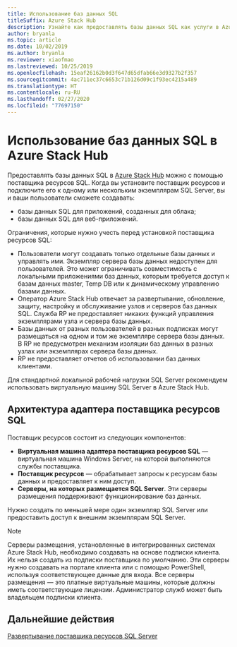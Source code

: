 ```yaml
---
title: Использование баз данных SQL
titleSuffix: Azure Stack Hub
description: Узнайте как предоставлять базы данных SQL как услуги в Azure Stack Hub, используя поставщик ресурсов SQL Server.
author: bryanla
ms.topic: article
ms.date: 10/02/2019
ms.author: bryanla
ms.reviewer: xiaofmao
ms.lastreviewed: 10/25/2019
ms.openlocfilehash: 15eaf26162b0d3f647d65dfab66e3d9327b2f357
ms.sourcegitcommit: 4ac711ec37c6653c71b126d09c1f93ec4215a489
ms.translationtype: HT
ms.contentlocale: ru-RU
ms.lasthandoff: 02/27/2020
ms.locfileid: "77697150"
---
```

# <a name="use-sql-databases-on-azure-stack-hub"></a>Использование баз данных SQL в Azure Stack Hub

Предоставлять базы данных SQL в [Azure Stack Hub](azure-stack-overview.md) можно с помощью поставщика ресурсов SQL. Когда вы установите поставщик ресурсов и подключите его к одному или нескольким экземплярам SQL Server, вы и ваши пользователи сможете создавать:

- базы данных SQL для приложений, созданных для облака;
- базы данных SQL для веб-приложений.

Ограничения, которые нужно учесть перед установкой поставщика ресурсов SQL:

- Пользователи могут создавать только отдельные базы данных и управлять ими. Экземпляр сервера базы данных недоступен для пользователей. Это может ограничивать совместимость с локальными приложениями баз данных, которым требуется доступ к базам данных master, Temp DB или к динамическому управлению базами данных.
- Оператор Azure Stack Hub отвечает за развертывание, обновление, защиту, настройку и обслуживание узлов и серверов баз данных SQL. Служба RP не предоставляет никаких функций управления экземплярами узла и сервера базы данных.
- Базы данных от разных пользователей в разных подписках могут размещаться на одном и том же экземпляре сервера базы данных. В RP не предусмотрен механизм изоляции баз данных в разных узлах или экземплярах сервера базы данных.
- RP не предоставляет отчетов об использовании баз данных клиентами.

Для стандартной локальной рабочей нагрузки SQL Server рекомендуем использовать виртуальную машину SQL Server в Azure Stack Hub.

## <a name="sql-resource-provider-adapter-architecture"></a>Архитектура адаптера поставщика ресурсов SQL

Поставщик ресурсов состоит из следующих компонентов:

- **Виртуальная машина адаптера поставщика ресурсов SQL** — виртуальная машина Windows Server, на которой выполняются службы поставщика.
- **Поставщик ресурсов** — обрабатывает запросы к ресурсам базы данных и предоставляет к ним доступ.
- **Серверы, на которых размещается SQL Server**. Эти серверы размещения поддерживают функционирование баз данных.

Нужно создать по меньшей мере один экземпляр SQL Server или предоставить доступ к внешним экземплярам SQL Server.

> [!NOTE]
> Серверы размещения, установленные в интегрированных системах Azure Stack Hub, необходимо создавать на основе подписки клиента. Их нельзя создать из подписки поставщика по умолчанию. Эти серверы нужно создавать на портале клиента или с помощью PowerShell, используя соответствующее данные для входа. Все серверы размещения — это платные виртуальные машины, которые должны иметь соответствующие лицензии. Администратор служб может быть владельцем подписки клиента.

## <a name="next-steps"></a>Дальнейшие действия

[Развертывание поставщика ресурсов SQL Server](azure-stack-sql-resource-provider-deploy.md)

